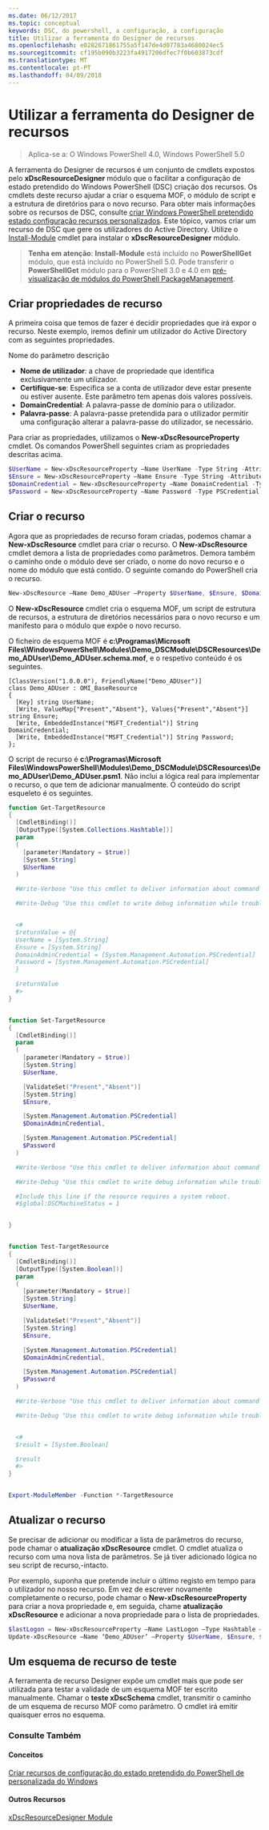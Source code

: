 ```yaml
---
ms.date: 06/12/2017
ms.topic: conceptual
keywords: DSC, do powershell, a configuração, a configuração
title: Utilizar a ferramenta do Designer de recursos
ms.openlocfilehash: e0282671861755a5f147de4d07783a4680024ec5
ms.sourcegitcommit: cf195b090b3223fa4917206dfec7f0b603873cdf
ms.translationtype: MT
ms.contentlocale: pt-PT
ms.lasthandoff: 04/09/2018
---
```

# <a name="using-the-resource-designer-tool"></a>Utilizar a ferramenta do Designer de recursos

> Aplica-se a: O Windows PowerShell 4.0, Windows PowerShell 5.0

A ferramenta do Designer de recursos é um conjunto de cmdlets expostos pelo **xDscResourceDesigner** módulo que o facilitar a configuração de estado pretendido do Windows PowerShell (DSC) criação dos recursos. Os cmdlets deste recurso ajudar a criar o esquema MOF, o módulo de script e a estrutura de diretórios para o novo recurso. Para obter mais informações sobre os recursos de DSC, consulte [criar Windows PowerShell pretendido estado configuração recursos personalizados](authoringResource.md).
Este tópico, vamos criar um recurso de DSC que gere os utilizadores do Active Directory.
Utilize o [Install-Module](https://technet.microsoft.com/library/dn807162.aspx) cmdlet para instalar o **xDscResourceDesigner** módulo.

>**Tenha em atenção**: **Install-Module** está incluído no **PowerShellGet** módulo, que está incluído no PowerShell 5.0. Pode transferir o **PowerShellGet** módulo para o PowerShell 3.0 e 4.0 em [pré-visualização de módulos do PowerShell PackageManagement](https://www.microsoft.com/en-us/download/details.aspx?id=49186).

## <a name="creating-resource-properties"></a>Criar propriedades de recurso
A primeira coisa que temos de fazer é decidir propriedades que irá expor o recurso. Neste exemplo, iremos definir um utilizador do Active Directory com as seguintes propriedades.

Nome do parâmetro descrição
* **Nome de utilizador**: a chave de propriedade que identifica exclusivamente um utilizador.
* **Certifique-se**: Especifica se a conta de utilizador deve estar presente ou estiver ausente. Este parâmetro tem apenas dois valores possíveis.
* **DomainCredential**: A palavra-passe de domínio para o utilizador.
* **Palavra-passe**: A palavra-passe pretendida para o utilizador permitir uma configuração alterar a palavra-passe do utilizador, se necessário.

Para criar as propriedades, utilizamos o **New-xDscResourceProperty** cmdlet. Os comandos PowerShell seguintes criam as propriedades descritas acima.

```powershell
$UserName = New-xDscResourceProperty –Name UserName -Type String -Attribute Key
$Ensure = New-xDscResourceProperty –Name Ensure -Type String -Attribute Write –ValidateSet “Present”, “Absent”
$DomainCredential = New-xDscResourceProperty –Name DomainCredential -Type PSCredential -Attribute Write
$Password = New-xDscResourceProperty –Name Password -Type PSCredential -Attribute Write
```

## <a name="create-the-resource"></a>Criar o recurso

Agora que as propriedades de recurso foram criadas, podemos chamar a **New-xDscResource** cmdlet para criar o recurso. O **New-xDscResource** cmdlet demora a lista de propriedades como parâmetros. Demora também o caminho onde o módulo deve ser criado, o nome do novo recurso e o nome do módulo que está contido. O seguinte comando do PowerShell cria o recurso.

```powershell
New-xDscResource –Name Demo_ADUser –Property $UserName, $Ensure, $DomainCredential, $Password –Path ‘C:\Program Files\WindowsPowerShell\Modules’ –ModuleName Demo_DSCModule
```

O **New-xDscResource** cmdlet cria o esquema MOF, um script de estrutura de recursos, a estrutura de diretórios necessários para o novo recurso e um manifesto para o módulo que expõe o novo recurso.

O ficheiro de esquema MOF é **c:\Programas\Microsoft Files\WindowsPowerShell\Modules\Demo_DSCModule\DSCResources\Demo_ADUser\Demo_ADUser.schema.mof**, e o respetivo conteúdo é os seguintes.

```
[ClassVersion("1.0.0.0"), FriendlyName("Demo_ADUser")]
class Demo_ADUser : OMI_BaseResource
{
  [Key] string UserName;
  [Write, ValueMap{"Present","Absent"}, Values{"Present","Absent"}] string Ensure;
  [Write, EmbeddedInstance("MSFT_Credential")] String DomainCredential;
  [Write, EmbeddedInstance("MSFT_Credential")] String Password;
};
```

O script de recurso é **c:\Programas\Microsoft Files\WindowsPowerShell\Modules\Demo_DSCModule\DSCResources\Demo_ADUser\Demo_ADUser.psm1**. Não inclui a lógica real para implementar o recurso, o que tem de adicionar manualmente. O conteúdo do script esqueleto é os seguintes.

```powershell
function Get-TargetResource
{
  [CmdletBinding()]
  [OutputType([System.Collections.Hashtable])]
  param
  (
    [parameter(Mandatory = $true)]
    [System.String]
    $UserName
  )

  #Write-Verbose "Use this cmdlet to deliver information about command processing."

  #Write-Debug "Use this cmdlet to write debug information while troubleshooting."


  <#
  $returnValue = @{
  UserName = [System.String]
  Ensure = [System.String]
  DomainAdminCredential = [System.Management.Automation.PSCredential]
  Password = [System.Management.Automation.PSCredential]
  }

  $returnValue
  #>
}


function Set-TargetResource
{
  [CmdletBinding()]
  param
  (
    [parameter(Mandatory = $true)]
    [System.String]
    $UserName,

    [ValidateSet("Present","Absent")]
    [System.String]
    $Ensure,

    [System.Management.Automation.PSCredential]
    $DomainAdminCredential,

    [System.Management.Automation.PSCredential]
    $Password
  )

  #Write-Verbose "Use this cmdlet to deliver information about command processing."

  #Write-Debug "Use this cmdlet to write debug information while troubleshooting."

  #Include this line if the resource requires a system reboot.
  #$global:DSCMachineStatus = 1


}


function Test-TargetResource
{
  [CmdletBinding()]
  [OutputType([System.Boolean])]
  param
  (
    [parameter(Mandatory = $true)]
    [System.String]
    $UserName,

    [ValidateSet("Present","Absent")]
    [System.String]
    $Ensure,

    [System.Management.Automation.PSCredential]
    $DomainAdminCredential,

    [System.Management.Automation.PSCredential]
    $Password
  )

  #Write-Verbose "Use this cmdlet to deliver information about command processing."

  #Write-Debug "Use this cmdlet to write debug information while troubleshooting."


  <#
  $result = [System.Boolean]

  $result
  #>
}


Export-ModuleMember -Function *-TargetResource
```

## <a name="updating-the-resource"></a>Atualizar o recurso

Se precisar de adicionar ou modificar a lista de parâmetros do recurso, pode chamar o **atualização xDscResource** cmdlet. O cmdlet atualiza o recurso com uma nova lista de parâmetros. Se já tiver adicionado lógica no seu script de recurso,-intacto.

Por exemplo, suponha que pretende incluir o último registo em tempo para o utilizador no nosso recurso. Em vez de escrever novamente completamente o recurso, pode chamar o **New-xDscResourceProperty** para criar a nova propriedade e, em seguida, chame **atualização xDscResource** e adicionar a nova propriedade para o lista de propriedades.

```powershell
$lastLogon = New-xDscResourceProperty –Name LastLogon –Type Hashtable –Attribute Write –Description “For mapping users to their last log on time”
Update-xDscResource –Name ‘Demo_ADUser’ –Property $UserName, $Ensure, $DomainCredential, $Password, $lastLogon -Force
```

## <a name="testing-a-resource-schema"></a>Um esquema de recurso de teste

A ferramenta de recurso Designer expõe um cmdlet mais que pode ser utilizada para testar a validade de um esquema MOF ter escrito manualmente. Chamar o **teste xDscSchema** cmdlet, transmitir o caminho de um esquema de recurso MOF como parâmetro. O cmdlet irá emitir quaisquer erros no esquema.

### <a name="see-also"></a>Consulte Também

#### <a name="concepts"></a>Conceitos
[Criar recursos de configuração do estado pretendido do PowerShell de personalizada do Windows](authoringResource.md)

#### <a name="other-resources"></a>Outros Recursos
[xDscResourceDesigner Module](https://powershellgallery.com/packages/xDscResourceDesigner)